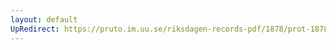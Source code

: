 ```yaml
---
layout: default
UpRedirect: https://pruto.im.uu.se/riksdagen-records-pdf/1878/prot-1878--ak--027.pdf
---
```

